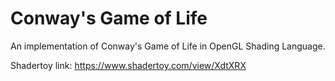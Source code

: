 # Conway's Game of Life

An implementation of Conway's Game of Life in OpenGL Shading Language.

Shadertoy link: https://www.shadertoy.com/view/XdtXRX
